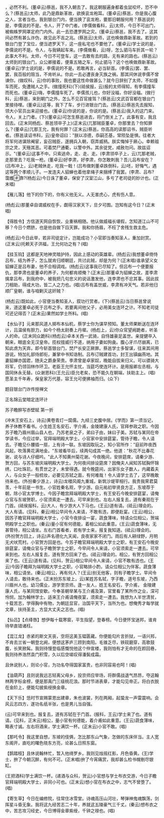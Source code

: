 <!-- { "loadSidebar": true } -->
，必然不利。(董卓云)蔡邕，我不入朝去了。我这朝服遍身都着虫鼠咬坏，恐不中么？(蔡邕云)太师，此乃是鼎新革故，欲换衮龙袍耳。(董卓云)蔡邕，你是我心腹之人，言者当也。我到银台门内，便当换了衮龙袍，要那旧朝服何用？蔡邕说的是，李儒说的不是。令人，开了中门者。(李儒做看科，云)太师，今日不可出门，被蜘蛛罗网罩定府门内外。此一去恐遭罗网之灾。(董卓云)蔡邕，我不去了。这其间必然有甚么诈伪，故见此不吉之兆。(蔡邕云)太师，这也唤做鼎新革故。若到的银台门登了宝位，便当遮罗天下，这一座私宅也不要他了。(董卓云)学士说的是，李儒说的不是。令人，与我辆起车来。(李儒做看，云)呀，怎么驷马车折其一轮？此事大不利。太师，今日不可登车，这一去敢有去的路，无有来的路也。(蔡邕云)太师到的银台门，众公卿接着，便乘五辂之车，何止驷马？这个也唤做鼎新革故。(董卓云)学士说的是，李儒说的不是。若敢再言，必当斩首。(李儒云)罢、罢、罢，我百般的阻当，不肯听从。你此一去必遭丧身灭族之祸，那其间休说李儒不曾谏你。(做叹科，云)你的事败，我也要这性命做甚么？就今日辞别了太师，不如撞车而死，免遭贼人之手。(做撞死科)(下)(祗侯报，云)报的太师得知，有李儒撞车而死也。(董卓云)嗨，李儒撞车死了。李儒孩儿也，你好没福，你好没福。(做行科，云)蔡邕，来到朝门之外，怎么不见百官接驾？(蔡邕云)文武百官都在银台门里接待哩。(董卓云)这等，我下了车，步行进银台门去。(蔡邕云)蔡邕先去报知，领大小官员出来迎接也。(董卓云)你说的是，你说的是。(蔡邕云)我入的这门来。令人，关上门者。(下)(董卓云)可怎生蔡邕进去，将门倒关上了。此事有变，我且回去。(正末同杨彪、蔡邕领卒子上)(正末云)兀那贼臣董卓，你那里去？你知罪么？(董卓云)兀那王允，我有何罪？(正末云)蔡邕，你高高的读那诏书，贼臣听者。(蔡邕读诏书科，云)皇帝诏曰："朕以凉德，忝嗣丕基，常陨坠是惧。往者大将军何进谋除阉宦，妄召贼臣，遂拥兵入朝，窃弄威柄。朕实悔悼于厥心。幸赖祖宗之灵，天殛其恶。可着焚尸通衢，以警中外。其余徒党，咸赦勿问。故兹诏示。"(董卓云)这事不中。只索逃命，走、走、走。(李肃领卒子上，云)兀那老贼，走那里去？吃我一枪。(董卓云)好李肃，好李肃，你怎敢刺我？吾儿吕布安在？(吕布冲上，云)老贼休走，吃我一戟！(吕布做刺董卓跌倒科，云)呸，好悔气，遇这等两个孝顺儿子。一发连夫人貂蝉也着他拿绳子来捆缚了我罢。(李肃、吕布?
霭蠖靠?(杨彪云)今日诛了董卓，保安了汉室江山，多亏了老司徒的妙计也。(正末唱)

【雁儿落】他下的你下的，你有义他无义。人无害虎心，虎有伤人意。

(杨彪云)那董卓自谓威权在手，觑得汉家天下，旦夕可图。岂知有这今日？(正末唱)

【得胜令】方信道天网自恢恢，业重祸相随。他认做威福长堪假，怎知道江山不可移？今日个燃脐，也是他自做下舀天罪。我和你扬眉，不枉了舍残生救主危。

(杨彪云)今日此举，若非司徒定计，岂能成功？小官即当奏知圣人，重加封赏。(正末云)托赖天子洪福，王允何功之有？(唱)

【挂玉钩】这都是天地神灵暗护持，因此上感动的英雄辈。(杨彪云)我想董卓倚恃吕布，结为养子，怎么就肯归顺朝廷，共讨此贼，却是为何？(正末唱)谁承望义女貂蝉正是吕布妻，他不合相调戏。(杨彪云)这事我已尽知了。但吕布一个便要报仇，那李肃也是董卓的养子，为何都肯顺俺？(正末云)那董卓为貂蝉之故，差李肃擒拿吕布，到我府中，被我把几句忠义的说话激发他，连李肃也不忿其事。因此拔刀相助，得成大功，皆二人之力也。(唱)吕布有盖世威，李肃有冲天气。若非他归顺厂皇朝，谁与咱剿灭这奸贼？

(杨彪云)既如此，小官便当奏知圣人，叙功行赏者。(下)(蔡邕云)当日蔡邕曾说来，道这董卓必死于吕布之手。若要离间他父子，必用美女连环之计。不知老司徒可还记得否？(正末云)果然如学士所料。(唱)

【水仙子】元来那风道人掷布本仙机，蔡学士你为谋早预知。董太师果断送在连环计，吕温侯有胆力，如今个杨太尉奏上丹墀。(杨彪上，云)你众官望阙跪者，听圣人的命。(正末同众跪科)(杨彪云)卓本关西一武骑，自恃雄豪足盖世。亲提健卒入朝来，眼底全无汉皇帝。揽权擅威行不道，纳用子妻如狗彘。腹心牙爪尽崩离，已知此虏为天弃。即今斩首银台门，焚尸长安正厥罪。蔡邕学士多智谋，往来其间用游说。特加礼部侍郎衔，兼掌中书知诰制。吕布订贼建首功，封王出镇幽燕地。其妻貂蝉亦国君，随夫之爵身荣贵。李肃曾是卓家奴，晚能自拔来归义。可以骠骑大将军，仍领羽林作环卫。老臣王允怀主忧，当筵巧使连环计。是用报卿左丞相，与国同休永无替。(众谢恩科)(王允云)臣允老矣，恐不能久在朝端，扶助主上。(唱)愿圣主千年寿，保皇家万代基，容王允可便拂袖而归。(众下)

题目银台门诈传授禅文

正名锦云堂暗定连环计
　

苏子瞻醉写赤壁赋
第一折

(冲末王安石上，诗云)黄卷青灯一腐儒。九经三史腹中居。《学而》第一须当记，养子休教不看书。小生姓王名安石，字介甫，金陵建康人氏，官拜参政之职。今因苏子瞻乃眉州眉山县人也，乃苏老泉之子，弟曰子由，妹曰子美。苏轼与某同在帝学读书，今应过举，官拜端明殿大学士。小官家中安排筵宴，管待子瞻，令人请去。子瞻见仆腰插一扇，上有诗一联。东坡因取玩之，知小官所作："庭前昨夜西风起，吹落黄花满地金。"东坡看毕后，续两句成其一绝。他道："秋花不比春花谢，说与诗人仔细吟。"此人不知黄州菊花谢。今夜晚间，安排筵席，请秦少游、贺方回，与苏东坡庆端明殿大学士。为何夜间排设筵席？因俺夫人闻知苏轼胸怀锦绣，口吐珠玑，有贯世之才，未曾得遇。就今晚筵间，出家乐女子数人，内藏着夫人，与众女子一般梳妆，必要见苏轼之面，有何难哉！令人请学士去了，这早晚敢待来也。(外扮秦少游上，诗云)龙楼风阁九重城，新筑沙堤宰相行。我贵我荣君莫羡，十年前是一书生。小官姓秦名观，字少游。自元祐初举贤良方正，东坡荐于朝，除小官太学博士。今因子瞻宫拜端明殿大学士，有王安石今晚安排筵宴，请俺众官与东坡贺职，小官须索走一遭去。可早来到也。左右人报复去，道有秦观在于门首。(祗侯报科，云)大人，有少游大人下马也。(王云)道有请。(祗云)理会的。大人有请。(见科，秦云)相公早间令人来请，不敢有违，即便赴宴。(王云)相公，因苏子瞻官拜端明殿大学士，小官今夜排设一宴，蔬食薄味，特请众位相公，贺端明殿学士之职也。(秦云)量小官有何德能，着相公如此重意。(王云)蔬食薄味，无甚管待，相公请坐。左右门首看者，若有学士来，报复我知道。(祗云)理会的。(外扮贺方回上，诗云)声名德化九天闻，良夜家家不闭门。雨后有人耕绿野，月明无犬吠荒村。小官贺方回是也。今苏子瞻官拜端明殿大学士之职，有王安石今晚安排筵宴，请俺众官与子瞻贺学士之职，今早间令人来请，小官须索走一遭去。可早来到也。左右人报复去，道有贺方回来了也。(祗云)理会的。相公，有贺方回相公来了也。(王云)道有请。(见科，贺云)相公早间令人来请，小官不敢有违也。(王云)今因子瞻拜为端明殿大学士之职，小官略排小酌，请众位相公为伴客。蔬食薄味，相公请坐。(秦云)相公，再有何人？(王云)别无他客，则有子瞻学士。早间令人请去，敢待来也。(正末扮苏东坡上，云)某姓苏名轼，字子瞻，道号东坡，乃西川眉州人也。幼习儒业，游学至京师。逢一友人，姓王名安石，字介甫，
金陵建康人氏，与某同馆安歇。今奉圣朝举某与王介甫及第，官里看了某所作之业，深可怜悯，加为翰林学士。适来王介甫请俺夜宴，须索走一遭去。我想为人半世清贫，十载苦志，学得胸中有物，为朝廷显官，治国平天下，当所为也。想俺秀才每学就文章，扶持圣主，方显大丈夫之志也。(唱)

【仙吕】【点绛唇】想伊每十载寒窗，平生指望，登春榜。今日便怀宝迷邦，谁肯待举直错诸枉。

【混江龙】赤紧的斯文天丧，空将这美玉韫匮藏。你便能勾片言折狱，一语兴邦，不肯去兰省一朝登北阙，便想这茅庐三顾到南阳。毛锥乏尽，铁砚磨穿，高歌鼓腹，长笑掀髯。我则待慢登临感慨悦他这个仲宣楼，我则怕有才无命的在颜回巷，我则待养浩然袁门积雪，久以后空嗟叹得潘鬓成霜。

且休说别人，则论小官，为功名夺得国家富贵，也非同容易也呵！(唱)

【油葫芦】且则说我远志轻离父母乡，投京师应举场，将群儒战退气昂昂，夺这翰林两字标金榜，便是那禹门三级桃花浪。那时节进表章，才能勾见帝正。将白衣脱在金阶上，便能勾披紫绶换金章。

【天下乐】恁时节宣赐蒙恩出建章，朱也波裳，列在两厢，起蛰龙一声雷震响。会风云志四方，遂功名纸半张，也是男儿当自强。

(云)可早来到也。报复去，道有苏轼在于门首。(报科，王云)学士来了也。道有请。(见科，正末云)相公，量小官有何德能，着介甫如此重意。(王云)蔬食薄味，略表寸诚。左右将酒来，学士满饮一杯。(正末云)小官不敢。(唱)

【那吒令】我这里自想，东坡的伎俩，怎比那东山气象，怎做的东床伴当。主人宽东阁开，直吃的曙色晓东方亮，论甚么日照东窗。

【鹊踏枝】且休说翰林忙，暂入他绮罗乡。我则见烛摇红影，月色昏黄。(王)学士，拚了今朝沉醉，有何不可。(正末唱)拚了今宵痛赏，我却甚么检书幌剔尽银缸。

(王把酒科)学士满饮一杯。(递酒与众科，贺云)小官想与学士布衣交游，今日子瞻官拜端明殿大学士，非同小可也。(正末云)想小官在布衣之中，志气不曾堕了。(唱)

【寄生草】今日在编修院，往常住冰雪堂。诗魂高压山河壮，琴弹神鬼魂飘荡，剑挥星斗昏无象。我将这九经苦志二十年，养就这五陵豪气三千丈。(秦云)想布衣之中，苦志攻习经史，今日博得金章紫绶，千钟之禄也。(唱)

